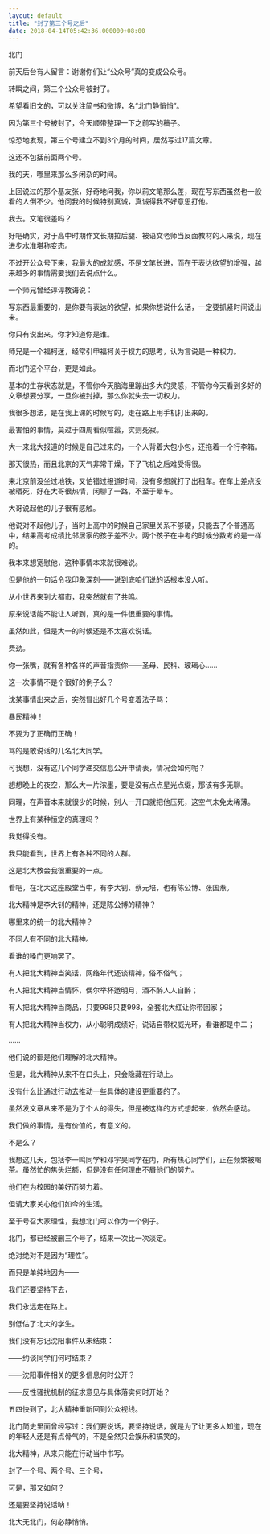 ```yaml
---
layout: default
title: "封了第三个号之后"
date: 2018-04-14T05:42:36.000000+08:00
---
```


北门

前天后台有人留言：谢谢你们让“公众号”真的变成公众号。


转瞬之间，第三个公众号被封了。


希望看旧文的，可以关注简书和微博，名“北门静悄悄”。

因为第三个号被封了，今天顺带整理一下之前写的稿子。


惊恐地发现，第三个号建立不到3个月的时间，居然写过17篇文章。


这还不包括前面两个号。


我的天，哪里来那么多闲杂的时间。


上回说过的那个基友张，好奇地问我，你以前文笔那么差，现在写东西虽然也一般看的人倒不少。他问我的时候特别真诚，真诚得我不好意思打他。


我去。文笔很差吗？


好吧确实，对于高中时期作文长期拉后腿、被语文老师当反面教材的人来说，现在进步水准堪称变态。


不过开公众号下来，我最大的成就感，不是文笔长进，而在于表达欲望的增强，越来越多的事情需要我们去说点什么。

一个师兄曾经谆谆教诲说：


写东西最重要的，是你要有表达的欲望，如果你想说什么话，一定要抓紧时间说出来。


你只有说出来，你才知道你是谁。


师兄是一个福柯迷，经常引申福柯关于权力的思考，认为言说是一种权力。


而北门这个平台，更是如此。


基本的生存状态就是，不管你今天脑海里蹦出多大的灵感，不管你今天看到多好的文章想要分享，一旦你被封掉，那么你就失去一切权力。


我很多想法，是在我上课的时候写的，走在路上用手机打出来的。


最害怕的事情，莫过于四周看似喧嚣，实则死寂。

大一来北大报道的时候是自己过来的，一个人背着大包小包，还拖着一个行李箱。


那天很热，而且北京的天气非常干燥，下了飞机之后难受得很。


来北京前没坐过地铁，又怕错过报道时间，没有多想就打了出租车。在车上差点没被晒死，好在大哥很热情，闲聊了一路，不至于晕车。


大哥说起他的儿子很有感触。


他说对不起他儿子，当时上高中的时候自己家里关系不够硬，只能去了个普通高中，结果高考成绩比邻居家的孩子差不少。两个孩子在中考的时候分数考的是一样的。


我本来想宽慰他，这种事情本来就很难说。


但是他的一句话令我印象深刻——说到底咱们说的话根本没人听。


从小世界来到大都市，我突然就有了共鸣。


原来说话能不能让人听到，真的是一件很重要的事情。

虽然如此，但是大一的时候还是不太喜欢说话。

费劲。


你一张嘴，就有各种各样的声音指责你——圣母、民科、玻璃心……


这一次事情不是个很好的例子么？


沈某事情出来之后，突然冒出好几个号变着法子骂：


暴民精神！


不要为了正确而正确！


骂的是敢说话的几名北大同学。


可我想，没有这几个同学递交信息公开申请表，情况会如何呢？


想想晚上的夜空，那么大一片浓墨，要是没有点点星光点缀，那该有多无聊。


同理，在声音本来就很少的时候，别人一开口就把他压死，这空气未免太稀薄。

世界上有某种恒定的真理吗？


我觉得没有。


我只能看到，世界上有各种不同的人群。


这是北大教会我很重要的一点。


看吧，在北大这座殿堂当中，有李大钊、蔡元培，也有陈公博、张国焘。


北大精神是李大钊的精神，还是陈公博的精神？


哪里来的统一的北大精神？


不同人有不同的北大精神。


看谁的嗓门更响罢了。

有人把北大精神当笑话，网络年代还谈精神，俗不俗气；


有人把北大精神当情怀，偶尔举杯邀明月，酒不醉人人自醉；


有人把北大精神当商品，只要998只要998，全套北大红让你带回家；


有人把北大精神当权力，从小聪明成绩好，说话自带权威光环，看谁都是中二；


……


他们说的都是他们理解的北大精神。


但是，北大精神从来不在口头上，只会隐藏在行动上。


没有什么比通过行动去推动一些具体的建设更重要的了。

虽然发文章从来不是为了个人的得失，但是被这样的方式想起来，依然会感动。


我们做的事情，是有价值的，有意义的。


不是么？


我想这几天，包括李一鸣同学和邓宇昊同学在内，所有热心同学们，正在频繁被喝茶。虽然忙的焦头烂额，但是没有任何理由不屑他们的努力。


他们在为校园的美好而努力着。


但请大家关心他们如今的生活。

至于号召大家理性，我想北门可以作为一个例子。


北门，都已经被删三个号了，结果一次比一次淡定。


绝对绝对不是因为“理性”。


而只是单纯地因为——


我们还要坚持下去，


我们永远走在路上。


别低估了北大的学生。


我们没有忘记沈阳事件从未结束：


——约谈同学们何时结束？


——沈阳事件相关的更多信息何时公开？


——反性骚扰机制的征求意见与具体落实何时开始？

五四快到了，北大精神重新回到公众视线。


北门简史里面曾经写过：我们要说话，要坚持说话，就是为了让更多人知道，现在的年轻人还是有点骨气的，不是全然只会娱乐和搞笑的。


北大精神，从来只能在行动当中书写。


封了一个号、两个号、三个号，


可是，那又如何？


还是要坚持说话呐！


北大无北门，何必静悄悄。

